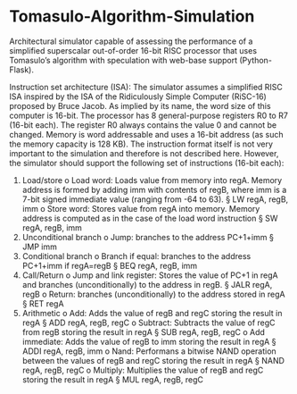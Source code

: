 # Tomasulo-Algorithm-Simulation
Architectural simulator capable of assessing the performance of a simplified superscalar out-of-order 16-bit RISC processor that uses Tomasulo’s algorithm with speculation with web-base support (Python-Flask).

Instruction set architecture (ISA): The simulator assumes a simplified RISC ISA inspired by the ISA of the
Ridiculously Simple Computer (RiSC-16) proposed by Bruce Jacob. As implied by its name, the word size of this
computer is 16-bit. The processor has 8 general-purpose registers R0 to R7 (16-bit each). The register R0 always
contains the value 0 and cannot be changed. Memory is word addressable and uses a 16-bit address (as such the
memory capacity is 128 KB). The instruction format itself is not very important to the simulation and therefore is
not described here. However, the simulator should support the following set of instructions (16-bit each):


1. Load/store
o Load word: Loads value from memory into regA. Memory address is formed by adding imm
with contents of regB, where imm is a 7-bit signed immediate value (ranging from -64 to 63).
§ LW regA, regB, imm
o Store word: Stores value from regA into memory. Memory address is computed as in the case
of the load word instruction
§ SW regA, regB, imm
2. Unconditional branch
o Jump: branches to the address PC+1+imm
§ JMP imm
3. Conditional branch
o Branch if equal: branches to the address PC+1+imm if regA=regB
§ BEQ regA, regB, imm
4. Call/Return
o Jump and link register: Stores the value of PC+1 in regA and branches (unconditionally) to the
address in regB.
§ JALR regA, regB
o Return: branches (unconditionally) to the address stored in regA
§ RET regA
5. Arithmetic
o Add: Adds the value of regB and regC storing the result in regA
§ ADD regA, regB, regC
o Subtract: Subtracts the value of regC from regB storing the result in regA
§ SUB regA, regB, regC
o Add immediate: Adds the value of regB to imm storing the result in regA
§ ADDI regA, regB, imm
o Nand: Performans a bitwise NAND operation between the values of regB and regC storing the
result in regA
§ NAND regA, regB, regC
o Multiply: Multiplies the value of regB and regC storing the result in regA
§ MUL regA, regB, regC

